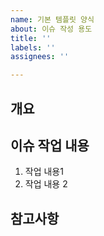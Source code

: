 ```yaml
---
name: 기본 템플릿 양식
about: 이슈 작성 용도
title: ''
labels: ''
assignees: ''

---
```


## 개요
<!-- 무슨 이슈인지 작성 -->

## 이슈 작업 내용
1. 작업 내용1
2. 작업 내용 2

## 참고사항
<!-- 관련 이슈, 추가 내용 등 작성 -->
